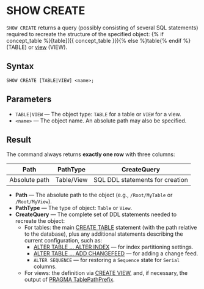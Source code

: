 # SHOW CREATE

`SHOW CREATE` returns a query (possibly consisting of several SQL statements) required to recreate the structure of the specified object: {% if concept_table %}[table]({{ concept_table }}){% else %}table{% endif %} (TABLE) or [view](../../../concepts/datamodel/view.md) (VIEW).

## Syntax

```yql
SHOW CREATE [TABLE|VIEW] <name>;
```

## Parameters

* `TABLE|VIEW` — The object type: `TABLE` for a table or `VIEW` for a view.
* `<name>` — The object name. An absolute path may also be specified.

## Result

The command always returns **exactly one row** with three columns:

| Path            | PathType   | CreateQuery                      |
|-----------------|------------|----------------------------------|
| Absolute path   | Table/View | SQL DDL statements for creation  |

- **Path** — The absolute path to the object (e.g., `/Root/MyTable` or `/Root/MyView`).
- **PathType** — The type of object: `Table` or `View`.
- **CreateQuery** — The complete set of DDL statements needed to recreate the object:
    - For tables: the main [CREATE TABLE](create_table/index.md) statement (with the path relative to the database), plus any additional statements describing the current configuration, such as:
        - [ALTER TABLE ... ALTER INDEX](alter_table/indexes#altering-an-index-alter-index) — for index partitioning settings.
        - [ALTER TABLE ... ADD CHANGEFEED](alter_table/changefeed.md) — for adding a change feed.
        - `ALTER SEQUENCE` — for restoring a `Sequence` state for `Serial` columns.
    - For views: the definition via [CREATE VIEW](create-view.md), and, if necessary, the output of [PRAGMA TablePathPrefix](pragma#tablepathprefix-table-path-prefix).
